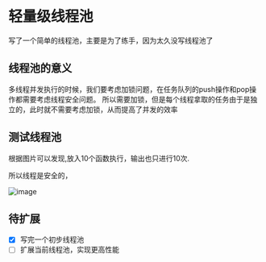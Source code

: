 # 轻量级线程池
写了一个简单的线程池，主要是为了练手，因为太久没写线程池了



## 线程池的意义
多线程并发执行的时候，我们要考虑加锁问题，在任务队列的push操作和pop操作都需要考虑线程安全问题。
所以需要加锁，但是每个线程拿取的任务由于是独立的，此时就不需要考虑加锁，从而提高了并发的效率
## 测试线程池

根据图片可以发现,放入10个函数执行，输出也只进行10次.

所以线程是安全的，


![image ](https://github.com/huanheart/threadpool/image/testphoto.png)

## 待扩展

- [X] 写完一个初步线程池
- [ ] 扩展当前线程池，实现更高性能
